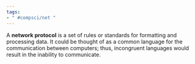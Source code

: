 ```yaml
---
tags:
- " #compsci/net "
---
```


A **network protocol** is a set of rules or standards for formatting and processing data. It could be thought of as a common language for the communication between computers; thus, incongruent languages would result in the inability to communicate. <!--SR:!2023-10-31,63,250-->